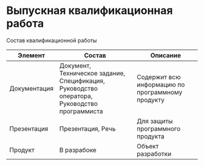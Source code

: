 # Выпускная квалификационная работа
Состав квалификационной работы

| Элемент | Состав | Описание |
| ------- | -------- | -------- |
| Документация | Документ, Техническое задание, Спецификация, Руководство оператора, Руководство программиста | Содержит всю информацию по программному продукту |
| Презентация | Презентация, Речь | Для защиты программного продукта |
| Продукт | В разрабоке | Объект разработки |